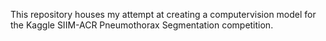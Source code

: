 This repository houses my attempt at creating a computervision model for the Kaggle SIIM-ACR Pneumothorax Segmentation competition.
